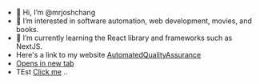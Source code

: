 - 👋 Hi, I’m @mrjoshchang
- 👀 I’m interested in software automation, web development, movies, and books.
- 🌱 I’m currently learning the React library and frameworks such as NextJS.
- Here's a link to my website [AutomatedQualityAssurance](https://www.automatedqualityassurance.com)
- [Opens in new tab](https://external.ink?to=/placeholder.com)
- TEst <a target="_blank" href="https://google.com">Click me</a>
..
<!---
mrjoshchang/mrjoshchang is a ✨ special ✨ repository because its `README.md` (this file) appears on your GitHub profile.
You can click the Preview link to take a look at your changes.

https://dev.to/supritha/how-to-have-an-awesome-github-profile-1969

![MrJoshChang's GitHub stats](https://github-readme-stats.vercel.app/api?username=mrjoshchang&show_icons=true&theme=highcontrast)
[![trophy](https://github-profile-trophy.vercel.app/?username=mrjoshchang)](https://github.com/ryo-ma/github-profile-trophy)
--->
